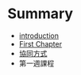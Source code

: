 # Summary

* [introduction](README.md)
* [First Chapter](chapter1.md)
* [協同方式](chapter-2.md)
* 第一週課程

